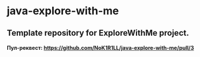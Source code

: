 # java-explore-with-me
## Template repository for ExploreWithMe project.
#### Пул-реквест: https://github.com/NoK1R1LL/java-explore-with-me/pull/3
